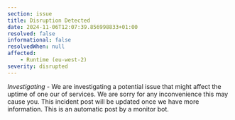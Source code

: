 ```yaml
---
section: issue
title: Disruption Detected
date: 2024-11-06T12:07:39.856998833+01:00
resolved: false
informational: false
resolvedWhen: null
affected:
    - Runtime (eu-west-2)
severity: disrupted
---
```

*Investigating* - We are investigating a potential issue that might affect the uptime of one our of services. We are sorry for any inconvenience this may cause you. This incident post will be updated once we have more information.
This is an automatic post by a monitor bot.